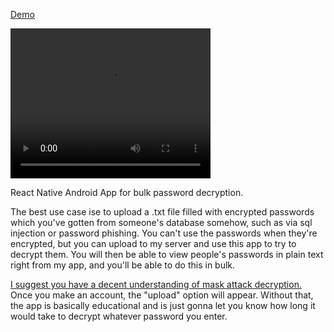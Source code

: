 <a href="https://streamable.com/8mqxsf">Demo</a>

<video width="320" height="240" autoplay>
  <source src="https://streamable.com/8mqxsf" type="video/mp4">
</video>

React Native Android App for bulk password decryption. 

The best use case ise to upload a .txt file filled with encrypted passwords which you've gotten from someone's database somehow, 
such as via sql injection or password phishing. You can't use the passwords when they're encrypted, but you can upload to my server and use this app to try to
decrypt them. You will then be able to view people's passwords in plain text right from my app, and you'll be able to do this in bulk.

<a href="https://hashcat.net/wiki/doku.php?id=mask_attack">I suggest you have a decent understanding of mask attack decryption.</a>
Once you make an account, the "upload" option will appear. Without that, the app is basically educational and is just gonna let you know how long it would take to decrypt whatever password you enter.

